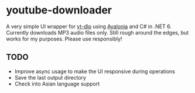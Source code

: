 # youtube-downloader

A very simple UI wrapper for [yt-dlp](https://github.com/yt-dlp/yt-dlp) using [Avalonia](https://avaloniaui.net/) and C# in .NET 6. Currently downloads MP3 audio files only. Still rough around the edges, but works for my purposes. Please use responsibly!

## TODO

- Improve async usage to make the UI responsive during operations
- Save the last output directory
- Check into Asian language support
